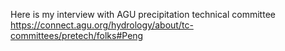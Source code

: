 Here is my interview with AGU precipitation technical committee https://connect.agu.org/hydrology/about/tc-committees/pretech/folks#Peng

